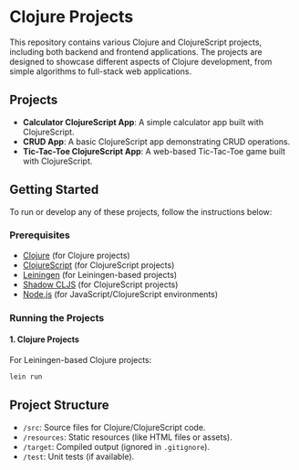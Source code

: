 # Clojure Projects

This repository contains various Clojure and ClojureScript projects, including both backend and frontend applications. The projects are designed to showcase different aspects of Clojure development, from simple algorithms to full-stack web applications.

## Projects

- **Calculator ClojureScript App**: A simple calculator app built with ClojureScript.
- **CRUD App**: A basic ClojureScript app demonstrating CRUD operations.
- **Tic-Tac-Toe ClojureScript App**: A web-based Tic-Tac-Toe game built with ClojureScript.

## Getting Started

To run or develop any of these projects, follow the instructions below:

### Prerequisites

- [Clojure](https://clojure.org/) (for Clojure projects)
- [ClojureScript](https://clojurescript.org/) (for ClojureScript projects)
- [Leiningen](https://leiningen.org/) (for Leiningen-based projects)
- [Shadow CLJS](https://shadow-cljs.github.io/docs/Install.html) (for ClojureScript projects)
- [Node.js](https://nodejs.org/) (for JavaScript/ClojureScript environments)

### Running the Projects

#### 1. Clojure Projects

For Leiningen-based Clojure projects:

```bash
lein run
```
## Project Structure
- `/src`: Source files for Clojure/ClojureScript code.
- `/resources`: Static resources (like HTML files or assets).
- `/target`: Compiled output (ignored in `.gitignore`).
- `/test`: Unit tests (if available).
